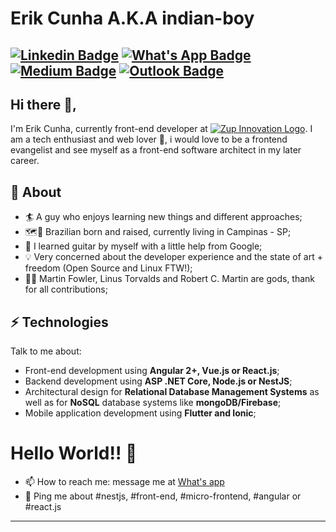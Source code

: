 # Erik Cunha A.K.A indian-boy
 [![Linkedin Badge](https://img.shields.io/badge/-erik--cunha-blue?style=flat-square&logo=Linkedin&logoColor=white&link=https://www.linkedin.com/in/erik-cunha/)](https://www.linkedin.com/in/erik-cunha/) [![What's App Badge](https://img.shields.io/badge/-+5519999001945-01e675?style=flat-square&logo=Whatsapp&logoColor=white&link=https://wa.me/5519999001945)](https://wa.me/5519999001945) [![Medium Badge](https://img.shields.io/badge/-@indianboy-03a57a?style=flat-square&labelColor=03a57a&logo=Medium&link=https://medium.com/@indianboy/)](https://medium.com/@indianboy/)
[![Outlook Badge](https://img.shields.io/badge/-erik.hac@outlook.com-0078D4?style=flat-square&logo=microsoft-outlook&logoColor=white&link=mailto:erik.hac@outlook.com)](mailto:erik.hac@outlook.com)
---

## Hi there 👋,           
I'm Erik Cunha, currently front-end developer at [![Zup Innovation Logo](https://i.imgur.com/yTuds8C.png)](https://www.zup.com.br/).  I am a tech enthusiast  and web lover 💖, i would love to be a frontend evangelist and see myself as a front-end software architect in my later career.

## 🧐  About
- 🏄‍ A guy who enjoys learning new things and different approaches;
- 🗺️📍  Brazilian born and raised, currently living in Campinas - SP;
- 🎸  I learned guitar by myself with a little help from Google; 
- 💡  Very concerned about the developer experience and the state of art + freedom (Open Source and Linux FTW!); 
- 👨‍💻  Martin Fowler, Linus Torvalds and Robert C. Martin are gods, thank for all contributions;

## ⚡ Technologies
Talk to me about:

- Front-end development using **Angular 2+, Vue.js or React.js**;
- Backend development using **ASP .NET Core, Node.js or NestJS**;
- Architectural design for **Relational Database Management Systems** as well as for **NoSQL** database systems like **mongoDB/Firebase**;
- Mobile application development using **Flutter and Ionic**;

# Hello World!! 🤔
- 📫  How to reach me: message me at [What's app](https://wa.me/5519999001945)
- 💬 Ping me about #nestjs, #front-end, #micro-frontend, #angular or #react.js
---
